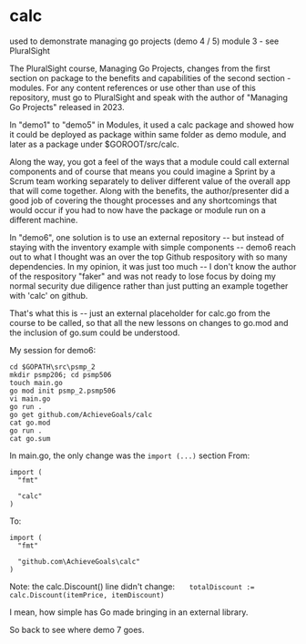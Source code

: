 # calc
used to demonstrate managing go projects (demo 4 / 5) module 3 - see PluralSight

The PluralSight course, Managing Go Projects, changes from the first section on package to the benefits and capabilities of the second section - modules. For any content references or use other than use of this repository, must go to PluralSight and speak with the author of "Managing Go Projects" released in 2023.

In "demo1" to "demo5" in Modules, it used a calc package and showed how it could be deployed as package within same folder as demo module, and later as a package under $GOROOT/src/calc.

Along the way, you got a feel of the ways that a module could call external components and of course that means you could imagine a Sprint by a Scrum team working separately to deliver different value of the overall app that will come together.  Along with the benefits, the author/presenter did a good job of covering the thought processes and any shortcomings that would occur if you had to now have the package or module run on a different machine. 

In "demo6", one solution is to use an external repository -- but instead of staying with the inventory example with simple components -- demo6 reach out to what I thought was an over the top Github respository with so many dependencies. In my opinion, it was just too much -- I don't know the author of the respository "faker" and was not ready to lose focus by doing my normal security due diligence rather than just putting an example together with 'calc' on github.

That's what this is -- just an external placeholder for calc.go from the course to be called, so that all the new lessons on changes to go.mod and the inclusion of go.sum could be understood. 

My session for demo6:
```
cd $GOPATH\src\psmp_2
mkdir psmp206; cd psmp506
touch main.go
go mod init psmp_2.psmp506
vi main.go
go run .
go get github.com/AchieveGoals/calc
cat go.mod
go run .
cat go.sum
```

In main.go, the only change was the ```import (...)``` section
From:
```
import (
  "fmt" 
  
  "calc"
)
```
To:
```
import (
  "fmt"
  
  "github.com\AchieveGoals\calc"
)
```
Note:  the calc.Discount() line didn't change:
```    totalDiscount := calc.Discount(itemPrice, itemDiscount) ```

I mean, how simple has Go made bringing in an external library.

So back to see where demo 7 goes.
